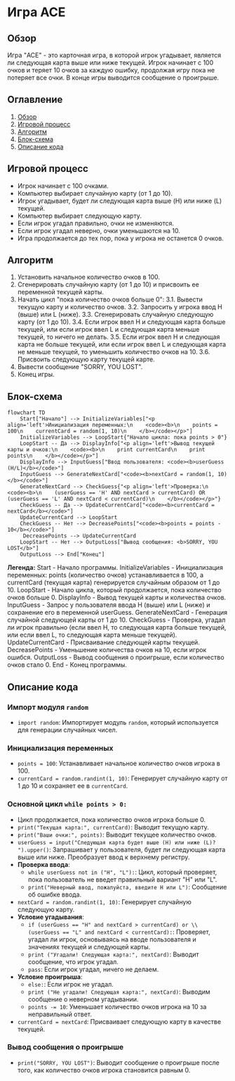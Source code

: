 # Игра ACE

## Обзор

Игра "ACE" - это карточная игра, в которой игрок угадывает, является ли следующая карта выше или ниже текущей. Игрок начинает с 100 очков и теряет 10 очков за каждую ошибку, продолжая игру пока не потеряет все очки. В конце игры выводится сообщение о проигрыше.

## Оглавление

1. [Обзор](#обзор)
2. [Игровой процесс](#игровой-процесс)
3. [Алгоритм](#алгоритм)
4. [Блок-схема](#блок-схема)
5. [Описание кода](#описание-кода)

## Игровой процесс
- Игрок начинает с 100 очками.
- Компьютер выбирает случайную карту (от 1 до 10).
- Игрок угадывает, будет ли следующая карта выше (H) или ниже (L) текущей.
- Компьютер выбирает следующую карту.
- Если игрок угадал правильно, очки не изменяются.
- Если игрок угадал неверно, очки уменьшаются на 10.
- Игра продолжается до тех пор, пока у игрока не останется 0 очков.

## Алгоритм
1. Установить начальное количество очков в 100.
2. Сгенерировать случайную карту (от 1 до 10) и присвоить ее переменной текущей карты.
3. Начать цикл "пока количество очков больше 0":
    3.1. Вывести текущую карту и количество очков.
    3.2. Запросить у игрока ввод H (выше) или L (ниже).
    3.3. Сгенерировать случайную следующую карту (от 1 до 10).
    3.4. Если игрок ввел H и следующая карта больше текущей, или если игрок ввел L и следующая карта меньше текущей, то ничего не делать.
    3.5. Если игрок ввел H и следующая карта не больше текущей, или если игрок ввел L и следующая карта не меньше текущей, то уменьшить количество очков на 10.
    3.6. Присвоить следующую карту текущей карте.
4. Вывести сообщение "SORRY, YOU LOST".
5. Конец игры.

## Блок-схема
```mermaid
flowchart TD
    Start["Начало"] --> InitializeVariables["<p align='left'>Инициализация переменных:\n    <code><b>\n    points = 100\n    currentCard = random(1, 10)\n    </b></code></p>"]
    InitializeVariables --> LoopStart{"Начало цикла: пока points > 0"}
    LoopStart -- Да --> DisplayInfo["<p align='left'>Вывод текущей карты и очков:\n    <code><b>\n    print currentCard\n    print points\n    </b></code></p>"]
    DisplayInfo --> InputGuess["Ввод пользователя: <code><b>userGuess (H/L)</b></code>"]
    InputGuess --> GenerateNextCard["<code><b>nextCard = random(1, 10)</b></code>"]
    GenerateNextCard --> CheckGuess{"<p align='left'>Проверка:\n    <code><b>\n    (userGuess == 'H' AND nextCard > currentCard) OR (userGuess == 'L' AND nextCard < currentCard)\n    </b></code></p>"}
    CheckGuess -- Да --> UpdateCurrentCard["<code><b>currentCard = nextCard</b></code>"]
    UpdateCurrentCard --> LoopStart
    CheckGuess -- Нет --> DecreasePoints["<code><b>points = points - 10</b></code>"]
     DecreasePoints --> UpdateCurrentCard
    LoopStart -- Нет --> OutputLoss["Вывод сообщения: <b>SORRY, YOU LOST</b>"]
    OutputLoss --> End["Конец"]
```
**Легенда:**
    Start - Начало программы.
    InitializeVariables - Инициализация переменных: points (количество очков) устанавливается в 100, а currentCard (текущая карта) генерируется случайным образом от 1 до 10.
    LoopStart - Начало цикла, который продолжается, пока количество очков больше 0.
    DisplayInfo - Вывод текущей карты и количества очков.
    InputGuess - Запрос у пользователя ввода H (выше) или L (ниже) и сохранение его в переменной userGuess.
    GenerateNextCard - Генерация случайной следующей карты от 1 до 10.
    CheckGuess - Проверка, угадал ли игрок правильно (если ввел H, то следующая карта больше текущей, или если ввел L, то следующая карта меньше текущей).
    UpdateCurrentCard - Присваивание следующей карты текущей.
    DecreasePoints - Уменьшение количества очков на 10, если игрок ошибся.
    OutputLoss - Вывод сообщения о проигрыше, если количество очков стало 0.
    End - Конец программы.

## Описание кода

### Импорт модуля `random`
- `import random`: Импортирует модуль `random`, который используется для генерации случайных чисел.

### Инициализация переменных
- `points = 100`: Устанавливает начальное количество очков игрока в 100.
- `currentCard = random.randint(1, 10)`: Генерирует случайную карту от 1 до 10 и сохраняет ее в `currentCard`.

### Основной цикл `while points > 0:`
- Цикл продолжается, пока количество очков игрока больше 0.
- `print("Текущая карта:", currentCard)`: Выводит текущую карту.
- `print("Ваши очки:", points)`: Выводит текущее количество очков.
- `userGuess = input("Следующая карта будет выше (H) или ниже (L)? ").upper()`: Запрашивает у пользователя, будет ли следующая карта выше или ниже. Преобразует ввод к верхнему регистру.
- **Проверка ввода**:
    - `while userGuess not in ("H", "L"):`: Цикл, который проверяет, пока пользователь не введет правильный вариант "H" или "L".
    - `print("Неверный ввод, пожалуйста, введите H или L")`: Сообщение об ошибке ввода.
- `nextCard = random.randint(1, 10)`: Генерирует случайную следующую карту.
- **Условие угадывания**:
    - `if (userGuess == "H" and nextCard > currentCard) or \\ (userGuess == "L" and nextCard < currentCard):`: Проверяет, угадал ли игрок, основываясь на вводе пользователя и значениях текущей и следующей карты.
    - `print ("Угадали! Следующая карта:", nextCard)`: Выводит сообщение, что игрок угадал.
    - `pass`: Если игрок угадал, ничего не делаем.
- **Условие проигрыша**:
    - `else:`: Если игрок не угадал.
    - `print ("Не угадали! Следующая карта:", nextCard)`: Выводим сообщение о неверном угадывании.
    - `points -= 10`: Уменьшает количество очков игрока на 10 за неправильный ответ.
- `currentCard = nextCard`: Присваивает следующую карту в качестве текущей.

### Вывод сообщения о проигрыше
- `print("SORRY, YOU LOST")`: Выводит сообщение о проигрыше после того, как количество очков игрока становится равным 0.